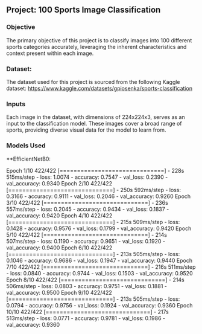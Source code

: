 ## Project: 100 Sports Image Classification

### Objective
The primary objective of this project is to classify images into 100 different sports categories accurately, leveraging the inherent characteristics and context present within each image.
### Dataset:
The dataset used for this project is sourced from the following Kaggle dataset:
https://www.kaggle.com/datasets/gpiosenka/sports-classification
### Inputs
Each image in the dataset, with dimensions of 224x224x3, serves as an input to the classification model. These images cover a broad range of sports, providing diverse visual data for the model to learn from.

### Models Used
**EfficientNetB0: 

Epoch 1/10
422/422 [==============================] - 228s 515ms/step - loss: 1.0074 - accuracy: 0.7547 - val_loss: 0.2390 - val_accuracy: 0.9340
Epoch 2/10
422/422 [==============================] - 250s 592ms/step - loss: 0.3166 - accuracy: 0.9111 - val_loss: 0.2046 - val_accuracy: 0.9260
Epoch 3/10
422/422 [==============================] - 236s 557ms/step - loss: 0.2045 - accuracy: 0.9434 - val_loss: 0.1837 - val_accuracy: 0.9420
Epoch 4/10
422/422 [==============================] - 215s 509ms/step - loss: 0.1428 - accuracy: 0.9576 - val_loss: 0.1799 - val_accuracy: 0.9420
Epoch 5/10
422/422 [==============================] - 214s 507ms/step - loss: 0.1190 - accuracy: 0.9651 - val_loss: 0.1920 - val_accuracy: 0.9400
Epoch 6/10
422/422 [==============================] - 213s 505ms/step - loss: 0.1046 - accuracy: 0.9686 - val_loss: 0.1947 - val_accuracy: 0.9440
Epoch 7/10
422/422 [==============================] - 216s 511ms/step - loss: 0.0840 - accuracy: 0.9744 - val_loss: 0.1503 - val_accuracy: 0.9520
Epoch 8/10
422/422 [==============================] - 214s 506ms/step - loss: 0.0803 - accuracy: 0.9751 - val_loss: 0.1881 - val_accuracy: 0.9500
Epoch 9/10
422/422 [==============================] - 213s 505ms/step - loss: 0.0794 - accuracy: 0.9756 - val_loss: 0.1924 - val_accuracy: 0.9360
Epoch 10/10
422/422 [==============================] - 217s 513ms/step - loss: 0.0771 - accuracy: 0.9781 - val_loss: 0.1986 - val_accuracy: 0.9360
